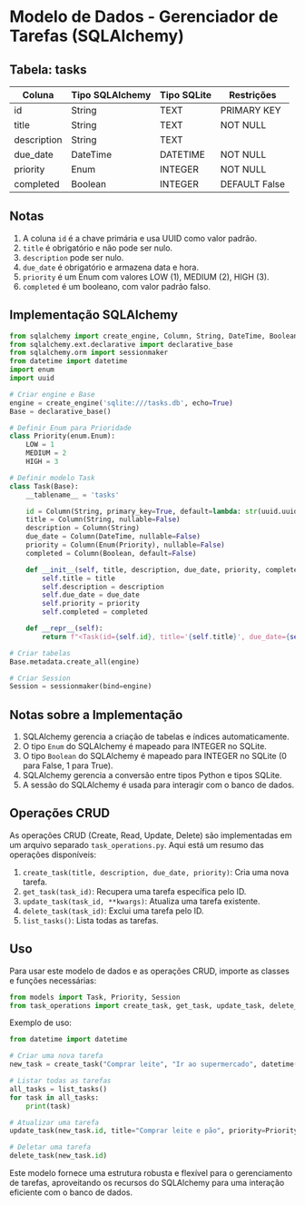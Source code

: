 # Modelo de Dados - Gerenciador de Tarefas (SQLAlchemy)

## Tabela: tasks

| Coluna      | Tipo SQLAlchemy     | Tipo SQLite | Restrições                |
|-------------|---------------------|-------------|---------------------------|
| id          | String              | TEXT        | PRIMARY KEY               |
| title       | String              | TEXT        | NOT NULL                  |
| description | String              | TEXT        |                           |
| due_date    | DateTime            | DATETIME    | NOT NULL                  |
| priority    | Enum                | INTEGER     | NOT NULL                  |
| completed   | Boolean             | INTEGER     | DEFAULT False             |

## Notas

1. A coluna `id` é a chave primária e usa UUID como valor padrão.
2. `title` é obrigatório e não pode ser nulo.
3. `description` pode ser nulo.
4. `due_date` é obrigatório e armazena data e hora.
5. `priority` é um Enum com valores LOW (1), MEDIUM (2), HIGH (3).
6. `completed` é um booleano, com valor padrão falso.

## Implementação SQLAlchemy

```python
from sqlalchemy import create_engine, Column, String, DateTime, Boolean, Enum
from sqlalchemy.ext.declarative import declarative_base
from sqlalchemy.orm import sessionmaker
from datetime import datetime
import enum
import uuid

# Criar engine e Base
engine = create_engine('sqlite:///tasks.db', echo=True)
Base = declarative_base()

# Definir Enum para Prioridade
class Priority(enum.Enum):
    LOW = 1
    MEDIUM = 2
    HIGH = 3

# Definir modelo Task
class Task(Base):
    __tablename__ = 'tasks'

    id = Column(String, primary_key=True, default=lambda: str(uuid.uuid4()))
    title = Column(String, nullable=False)
    description = Column(String)
    due_date = Column(DateTime, nullable=False)
    priority = Column(Enum(Priority), nullable=False)
    completed = Column(Boolean, default=False)

    def __init__(self, title, description, due_date, priority, completed=False):
        self.title = title
        self.description = description
        self.due_date = due_date
        self.priority = priority
        self.completed = completed

    def __repr__(self):
        return f"<Task(id={self.id}, title='{self.title}', due_date={self.due_date}, priority={self.priority}, completed={self.completed})>"

# Criar tabelas
Base.metadata.create_all(engine)

# Criar Session
Session = sessionmaker(bind=engine)
```

## Notas sobre a Implementação

1. SQLAlchemy gerencia a criação de tabelas e índices automaticamente.
2. O tipo `Enum` do SQLAlchemy é mapeado para INTEGER no SQLite.
3. O tipo `Boolean` do SQLAlchemy é mapeado para INTEGER no SQLite (0 para False, 1 para True).
4. SQLAlchemy gerencia a conversão entre tipos Python e tipos SQLite.
5. A sessão do SQLAlchemy é usada para interagir com o banco de dados.

## Operações CRUD

As operações CRUD (Create, Read, Update, Delete) são implementadas em um arquivo separado `task_operations.py`. Aqui está um resumo das operações disponíveis:

1. `create_task(title, description, due_date, priority)`: Cria uma nova tarefa.
2. `get_task(task_id)`: Recupera uma tarefa específica pelo ID.
3. `update_task(task_id, **kwargs)`: Atualiza uma tarefa existente.
4. `delete_task(task_id)`: Exclui uma tarefa pelo ID.
5. `list_tasks()`: Lista todas as tarefas.

## Uso

Para usar este modelo de dados e as operações CRUD, importe as classes e funções necessárias:

```python
from models import Task, Priority, Session
from task_operations import create_task, get_task, update_task, delete_task, list_tasks
```

Exemplo de uso:

```python
from datetime import datetime

# Criar uma nova tarefa
new_task = create_task("Comprar leite", "Ir ao supermercado", datetime(2023, 6, 1), Priority.MEDIUM)

# Listar todas as tarefas
all_tasks = list_tasks()
for task in all_tasks:
    print(task)

# Atualizar uma tarefa
update_task(new_task.id, title="Comprar leite e pão", priority=Priority.HIGH)

# Deletar uma tarefa
delete_task(new_task.id)
```

Este modelo fornece uma estrutura robusta e flexível para o gerenciamento de tarefas, aproveitando os recursos do SQLAlchemy para uma interação eficiente com o banco de dados.